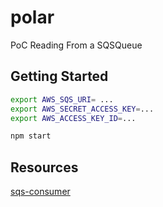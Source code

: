 # polar

PoC Reading From a SQSQueue

## Getting Started

```bash
export AWS_SQS_URI= ...
export AWS_SECRET_ACCESS_KEY=...
export AWS_ACCESS_KEY_ID=...

npm start
```

## Resources

[sqs-consumer](https://github.com/bbc/sqs-consumer)
